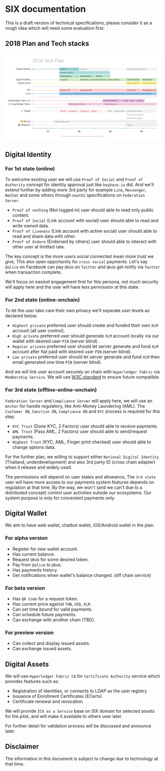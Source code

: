 
# SIX documentation
This is a draft version of technical specifications, please consider it as a rough idea which will need some evaluation first.

## 2018 Plan and Tech stacks
![](./img/tech-plan-2018.png)

## Digital Identity
### For 1st state (online)
To welcome existing user we will use `Proof of Social` and `Proof of Authority` concept for identity approval just like `keybase.io` did. And we'll extend further by adding more 3rd party for example `Line`, `Messenger`, `WeChat` and some others through `oauth2` specifications on `Federation Server`.
- `Proof of nothing` (Not logged in) user should able to read only public content.
- `Proof of Social` (Link account with social) user should able to read and write owned data.
- `Proof of Liveness` (Link account with active social) user should able to read and share data with other.
- `Proof of Endore` (Endorsed by others) user should able to interact with other user at limitted rate.

The key concept is the more users social connected mean more trust we give, This also open opportunity for `cross social` payments. Let's say `@alice` on Facebook can pay `@bob` on `Twitter` and `@bob` get notify via `Twitter` when transaction complete.

We'll focus on easiest engagement first for this persona, not much security will apply here and the user will have less permission at this state.

### For 2nd state (online-onchain)
To let the user take care their own privacy we'll separate user levels as declared below.
- `Highest private` preferred user should create and funded their own `XLM` account (all user control).
- `High private` preferred user should generate `XLM` account locally via our wallet with desired user `PIN` (server blind).
- `Regular private` preferred user should let server generate and fund `XLM` account after fiat paid with desired user `PIN` (server blind).
- `Low private` preferred user should let server generate and fund `XLM` then email generated one time `PIN` (server blind).

And we will link user account securely on chain with `Hyperledger Fabric` via `Membership Service`. We will use [W3C standard](https://www.w3.org/TR/verifiable-claims-data-model/#privacy-considerations) to ensure future compatible.

### For 3rd state (offline-online-onchain)
`Federation Server` and `Compliance Server` will apply here, we will use an `Anchor` for handle regulatory, like Anti-Money Laundering (AML). The `Customer DB`, `Sanction DB`, `Compliance DB` and `KYC` process is required for this step.
- `KYC Trust` (Done KYC, 2 Factors) user should able to receive payments.
- `AML Trust` (Pass AML, 2 Factors) user should able to send/request payments.
- `Highest Trust` (KYC, AML, Finger print checked) user should able to change options data.

For the further plan, we willing to support either `National Digital Identity` (Thailand, underdevelopment) and also 3rd party ID (cross chain adapter) when it release and widely used.

The permissions will depend on user states and allowance, The `3rd state` user will have more access to our payments system features depends on regulation at that time, By the way, we won't (and we can't due to a distributed concept) control user activities outside our ecosystems. Our system purpose is only for convenient payments only.

## Digital Wallet
We aim to have web wallet, chatbot wallet, iOS/Android wallet in the plan.

### For alpha version
- Register for new wallet account.
- Has current balance.
- Request `@bob` for some desired token.
- Pay from `@alice` to `@bob`.
- Has payments history.
- Get notifications when wallet's balance changed. (off chain service)

### For beta version
- Has `QR Code` for a request token.
- Has current price against `THB`, `USD`, `XLM`.
- Can set time bound for valid payments.
- Can schedule future payments.
- Can exchange with another chain (TBD).

### For preview version
- Can collect and display issued assets.
- Can exchange issued assets.

## Digital Assets
We will use `Hyperledger Fabric CA` for `Certificate Authority` service which provides features such as:
- Registration of identities, or connects to LDAP as the user registry
- Issuance of Enrollment Certificates (ECerts)
- Certificate renewal and revocation

We will provide `ICO as a Service` base on SIX domain for selected assets for the pilot, and will make it available to others user later.

For further detail for validation process will be discussed and announce later.

## Disclaimer
The information in this document is subject to change due to technology at that time.
